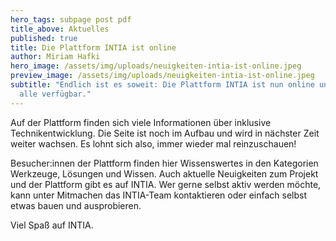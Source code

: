 ```yaml
---
hero_tags: subpage post pdf
title_above: Aktuelles
published: true
title: Die Plattform INTIA ist online
author: Miriam Hafki
hero_image: /assets/img/uploads/neuigkeiten-intia-ist-online.jpeg
preview_image: /assets/img/uploads/neuigkeiten-intia-ist-online.jpeg
subtitle: "Endlich ist es soweit: Die Plattform INTIA ist nun online und für
  alle verfügbar."
---
```


<!--StartFragment-->

Auf der Plattform finden sich viele Informationen über inklusive Technikentwicklung. Die Seite ist noch im Aufbau und wird in nächster Zeit weiter wachsen. Es lohnt sich also, immer wieder mal reinzuschauen!

Besucher:innen der Plattform finden hier Wissenswertes in den Kategorien Werkzeuge, Lösungen und Wissen. Auch aktuelle Neuigkeiten zum Projekt und der Plattform gibt es auf INTIA. Wer gerne selbst aktiv werden möchte, kann unter Mitmachen das INTIA-Team kontaktieren oder einfach selbst etwas bauen und ausprobieren.

Viel Spaß auf INTIA.

<!--EndFragment-->
